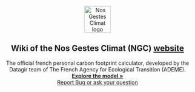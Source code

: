 <p align="center">
  <img src="https://nosgestesclimat.fr/images/petit-logo@2x.png" alt="Nos Gestes Climat logo" width="70" height="70">
  <h2 align="center">
    Wiki of the Nos Gestes Climat (NGC) <a href="https://nosgestesclimat.fr">website</a>
  </h2>

  <div align="center">
   	The official french personal carbon footprint calculator, developed by the
   	Datagir team of The French Agency for Ecological Transition (ADEME).
   	<br />
   	<a href="https://nosgestesclimat.fr/documentation?lang=en" target="blank"><strong>Explore the model »</strong>
	<br />
    <a href="https://github.com/datagir/nosgestesclimat/issues" target="blank">Report Bug or ask your question</a>
  </p>
</div>
